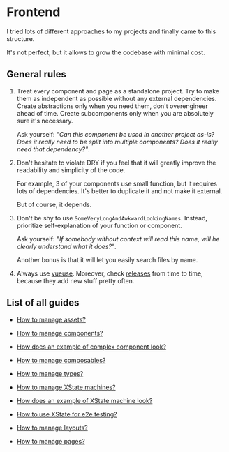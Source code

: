 # Frontend

I tried lots of different approaches to my projects and finally came to this structure.

It's not perfect, but it allows to grow the codebase with minimal cost.

## General rules

1. Treat every component and page as a standalone project. Try to make them as independent as possible without any external dependencies. Create abstractions only when you need them, don't overengineer ahead of time. Create subcomponents only when you are absolutely sure it's necessary.

    Ask yourself: _"Can this component be used in another project as-is? Does it really need to be split into multiple components? Does it really need that dependency?"_.

2. Don't hesitate to violate DRY if you feel that it will greatly improve the readability and simplicity of the code.

    For example, 3 of your components use small function, but it requires lots of dependencies. It's better to duplicate it and not make it external.

    But of course, it depends.

3. Don't be shy to use `SomeVeryLongAndAwkwardLookingNames`. Instead, prioritize self-explanation of your function or component.

    Ask yourself: _"If somebody without context will read this name, will he clearly understand what it does?"_.

    Another bonus is that it will let you easily search files by name.

4. Always use [vueuse](https://vueuse.org/). Moreover, check [releases](https://github.com/vueuse/vueuse/releases) from time to time, because they add new stuff pretty often.

## List of all guides

- [How to manage assets?](./src/assets/)

- [How to manage components?](./src/components/)

- [How does an example of complex component look?](./src/components/ComplexComponentExample/)

- [How to manage composables?](./src/composables/)

- [How to manage types?](./src/types/)

- [How to manage XState machines?](./src/machines/)

- [How does an example of XState machine look?](./src/components/FormLogin/machines/)

- [How to use XState for e2e testing?](./e2e/)

- [How to manage layouts?](./src/layouts/)

- [How to manage pages?](./src/pages/)
